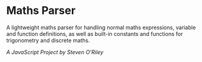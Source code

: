 # Maths Parser
A lightweight maths parser for handling normal maths expressions, variable and function definitions, as well as built-in constants and functions for trigonometry and discrete maths.

*A JavaScript Project by Steven O'Riley*
